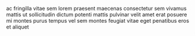 ac fringilla vitae sem lorem praesent maecenas consectetur sem vivamus mattis ut
sollicitudin dictum potenti mattis pulvinar velit amet erat posuere mi montes
purus tempus vel sem montes feugiat vitae eget penatibus eros et aliquet